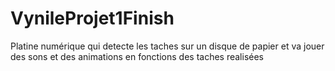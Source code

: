 # VynileProjet1Finish

Platine numérique qui detecte les taches sur un disque de papier et va jouer des sons et des animations en fonctions des taches realisées
